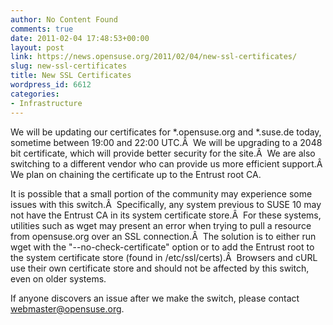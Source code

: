 ```yaml
---
author: No Content Found
comments: true
date: 2011-02-04 17:48:53+00:00
layout: post
link: https://news.opensuse.org/2011/02/04/new-ssl-certificates/
slug: new-ssl-certificates
title: New SSL Certificates
wordpress_id: 6612
categories:
- Infrastructure
---
```


We will be updating our certificates for *.opensuse.org and *.suse.de today, sometime between 19:00 and 22:00 UTC.Â  We will be upgrading to a 2048 bit certificate, which will provide better security for the site.Â  We are also switching to a different vendor who can provide us more efficient support.Â  We plan on chaining the certificate up to the Entrust root CA.

It is possible that a small portion of the community may experience some issues with this switch.Â  Specifically, any system previous to SUSE 10 may not have the Entrust CA in its system certificate store.Â  For these systems, utilities such as wget may present an error when trying to pull a resource from opensuse.org over an SSL connection.Â  The solution is to either run wget with the "--no-check-certificate" option or to add the Entrust root to the system certificate store (found in /etc/ssl/certs).Â  Browsers and cURL use their own certificate store and should not be affected by this switch, even on older systems.

If anyone discovers an issue after we make the switch, please contact webmaster@opensuse.org.
